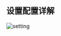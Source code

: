 ## 设置配置详解

![setting](https://gejun123456.coding.net/p/MyBatisCodeHelper-Pro/d/MyBatisCodeHelper-Pro/git/raw/master/screenshots/settings.png)
